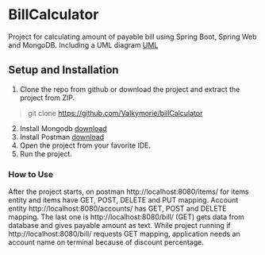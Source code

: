 # BillCalculator

Project for calculating amount of payable bill using Spring Boot, Spring Web and MongoDB. Including a UML diagram [UML](https://viewer.diagrams.net/?highlight=0000ff&edit=_blank&layers=1&nav=1&title=billCalculator.xml#R7V3bcts4Ev0aVyUP3hJ4k%2FVoOU7iXSfrjTOT2n3ZgkVY4oYiFJK%2BaL5%2BARKkRAKQaYUgmJmuctkWxCvOQaPRB2icuBfr5w8p3qw%2B0ZDEJ84kfD5x3504jhv4E%2FaHl2zLEsd1ZmXJMo3CsgztCm6jP4goFCcuH6KQZI0Dc0rjPNo0Cxc0Scgib5ThNKVPzcPuady86wYviVRwu8CxXPotCvNVWXrmTHflH0m0XFV3RoF4vzWuDhZvkq1wSJ%2F2itzLE%2FcipTQv%2F1s%2FX5CY115VL9%2Butt%2Fi6%2B%2FBh7%2F%2FK%2FuBf5v%2F4%2Bvn30%2FLi71%2FzSn1K6QkyY%2B%2B9H8uF3RBnJv%2FTlfnv10%2Fpun0R3Dq%2BuW1H3H8ICrsfLGgD0l%2BQZM8pXFMUvH2%2Bbaq0uwpWsc4YZ%2Fm9%2ByoW%2FENYp9xHC0T9v%2BCPSk7050%2FkjSPGBrn4oucbljpYhXF4TXe0gf%2BPlmOF9%2BrT%2FMVTaM%2F2GVxLK7Jvk5zQSwnaBxxy89kxRNWmpKMHXNTVRJqFX3Cz40Dr3GWi4IFe028yaK7%2BjXWOF1GyZzmOV2Lg4o3LR8CMejnot7Y65HnFtNegAnV3GGtjtA1ydMtO09c5TSo%2BCZa3GndlJ52%2FHU8Ubba467jOaLdiDazrK%2B%2B4wX7R1DjNTQJJJqc8vuUVLkl6WO0YOXnrOy8WdbmDqutvMA0pd%2FJBY0pI8m7hJZkiuK4VVTxKSb3uZZN2QYvomR5XRzzztuVfBF1w4soO%2Fc%2BLtrvKgpDknAm0BznuISdY7yhUZIXdefP2Q%2Br4ovJ3%2FwTnz34BfuMdp%2FZDz885c2EvQuOCsQJ49QT4bzqRo8DTVLmR2WAg45kCExxYSpxQUI5jgr0SpQrs4uOgnjNwIrJDtOvHPJ3p0jC3ZVxdxUYx%2FiOxDc0i%2FKI8uun5bEt7K3B6zvd4D0zhe6ZAt0578dJLpp29uY2T1ktvy0b%2FBeSbVgtkcskj3L2AEHMK%2Bg6YvUk%2FhfnsY%2FLsu6qv2Ab%2BiVP0LWjMGUbfLmfaLOnC3kkwgBR%2BiXKme1OxFd1IpwoOAwrooi%2FwBSbTEGoY4dkjiq6HokNVUlOXmFWHim7ETDFFFMq18EeU2Y6o1Jy5DPN37O%2F4eXzgmy4%2B%2FcRJ8y3TN9c5WQtfXmQSiXbgEzGyBR4lslU%2BVI6Mp3HKcHh9vKZObqZklHqIzS0AgL1TKCZbV84QBoC3UdJqOy1amcGyNBzzATZ9nfRVGVOWjiTcEmqYCqrphVd0gTHl7tSVvmshyKhqPrdMde0iIrwoMj%2FSJ5vRaASP%2BSUx0vzdRVLbUcxi9jqOQ%2Bz7%2FhTlL2P%2BAsWtyGMrs0jWMne9%2BV78IfXgnYorJ3Rh3RBDtRdBRR7LDaMfLH%2Fl1mQkhjn0WPz8XqH2JMR1jVoCKB3be3HBNBnqBlA9%2BSeAAWKxu96plq%2FJ6ssp%2BIcbvcrZxLM%2FivNvjdRM0EfKlcCb8zqe3KUg%2BOe4DUB5E0ir4iiD4y8WjBb4DT8ut0A%2BkbRn8qBiIHRl13%2FAv2HjHWHJP03wWnJgAi8%2Ff7hRxM5djAw%2Fs7Lzj5IpEfj63Z06ExppJ4uzsiGJ1fhGzGaL6PN0Lj7Bt%2B2cfdVjVug%2F5l5doC%2FUfwVgeGB8dfF9Rj%2BF8K%2FAw4Y5YAitjtwB39glszFnpcHPDA6vleEdQe2Ba6GB1nhCTSi%2BzDaM8SCytu2xwJPz4LCIwAeDBLts%2B4Z6iTjbM8zAC4MwYWZbS%2FRO9AzNDyEqJ7hBsEgA0xwHdu%2BIlLOdWzhPID0G%2BJsVZzfgw58F1MuG%2B4JwejEvBAciHp7UQieBmpODCMEo0A1C3p4wH9Frb8zxMizi%2FFUFQUAjHvF2O58DjTtEMUHiH8SYucnIS5OZe%2BKt3sHCMdkd%2BUbWjhXuzWWVQSpHkNO9%2FnS4QQ0bRGsfIYd3eqX%2BYkZhDIBX1hdCROLuvqSR63MnTRJgJDb0bc8NLNI3O8LWeQ4WbIX3d2wnrpUzWSaKpxZp4Mzi2OGeYJzMufWKJNsYx9klQc8e0uEv5AN1xMpv8XeVNe9Yhj5vHbkE2hs51hmPwWqsFgLZVDBj4W36xQnUyJ4IM9pFAEO%2FEjUS%2FhgfrshLijW%2FQ7b1JWjodZah%2Fn2KnwThYIL%2FywWwzBPAhZyDsMRxZLfgTmiGk6Vmqk6scDBFAJAj37poVrnOzA%2FdBFzWC81OBmsT7Ka6iRVbX4AIIMpMlifcTXVuZoHMgDAjBsjXOg686qaotv%2FsEOXOERwIY5rZwKYYDK6YF1XnapUttJb3DTADn488BSNInRYkmKyeWa%2FiwqalOWnBYj8O2%2FvO86TU4E%2B%2F05ET%2Btr7uW0Ku4c7RXgNWdFLH%2B64te4xzx%2BK4qbpzSuyOomat%2FlLpVKqgJFYK2%2Bzl37LFa2aZetUl55VRrP6j2R%2FpWPquyyIdW1rbu2%2FKIjfuTaV43j%2BVae9yWGM3s82A1q1LhLL2r2uVUPvTdMH9%2BDd%2BNIy%2FKrbXfLwO9Z6ftCNZNEBv75PV5HMbeHH0n8SPhVTxrKXSfje4wQ4Zy11CiFLZ4pbDHyTHXLSKFVSVUPYqmy7s7EYOvlOQ9I0ycPI4ifyZPeeZqbE97Du2iiamygR5o0A9OgaQa8rj6ZuUwHM7UKCJkOftIbL9veeLW%2BmRyvgUwHQyBvPdPBTO74T3cfOfQhfeB1CtD3DL31NAdn8jrowthnN6sCMw7%2BHaUxwQmg3zf69rMcVCMMmN9hBF%2FbWQ7Q5MBCZ0hzYBp928YdTVTNG%2FIcDEUA66rb7ECWk995GRDAKAGsJzmYHUhycFX6eEABo6N66%2FkNZjq1FfIbDMcC6%2FkNZrpdXSC%2FwaAxPtsu4Uw75bvyCMpQz1uI%2BxglgvXkBjPdyDDbeQYi8PMWwkBGyTCC%2FAaKlV8SziD9agbZoqpe1n4dV82DgRZDVw%2FaEn9hl1hL2q9XhQcrO%2BB3tgPmAoYa8ZfxpLFF7NVeAXQIr%2B0QRFMcrxZcKxMgDBgB2PbKTzTRjQN4YIi17U4bxIqpQ7CcywxJrC8JRZND4UMGPpDEOkmsrwlFE%2B2WjWEIJBkFSeyvDEVIJ0WmZBPjBenKFNgA1ixT7IvWSBeZKpeHAVHGQRTr4nZt1JSrzWWalH0MEKFvIlgXuescXhIRItWm0LBj9Gi5ZF8tRxOdXB5pt4M%2BesNoYNUwrLKuviN%2FnOmEX0wH3UWAaSSlPjGttiDhdnRQWzw1K4bKIN0hggqS2k%2BCPNMoq0NhrIqiAsY9N2TLacKR3JAPqV%2BgmXbtzI9aNt%2FaGDw46zj6qIcpBgii2RqckaSdM%2FeqWQa%2B3qt9PaTp1UejnKIOrh4op0cDbF05RboBolo53c%2BACSqHUWrY10sdXei6ksL4LwhHmiSBfT20sved9QtYeWOECSMQPZ1D%2BXBBoRiKCPY1Tae7%2Bs1rrqQCmAejrLAvYDqqEOFfPv1le4wMuS9HmvtSDGd%2BscSXXZ%2B6ZXD%2FDDkn%2FVayuakqeDZ00knYhPHoELojAo%2BjD6E7coR0zusJYucK6plq%2FqiVcbZu1PZSTSJXbv2Qa7IP57dscSMOk7vyiKjYa3BdZKWGxecm0beecBI56rSDG5Jy%2B455jwkMMMgA63knkSPLZAUDeOKBczAC5ilgP%2FkkclRSGkilvSFsPf2ke2j9IKSfNA2%2FdSPvHtDKSyMPHDDLAftBbleXeYxx4Kb294AHZnlgf5GOeyDjwM3O6wMimB34219h4%2Br2BYWElAPywP6aGFc3OSKrnQPIRThMMNC%2Bo%2BjoubDnJAAfBuGD9eSUyNENHLOmswCEGIIQI0hQ6cmdxbzADnIX2tm3rrV7Zde51%2FWkTAMUUe9fBqkL%2B7UVniaJ6WiURU8OOhXKYrnhbYMK580yYEPfbLCvNHodluiCxnA0wF2FRGMSg6cLL%2BIkeyLpGwgkmCWA%2FfU2viqOYHsW9YH5zV9YjxOtSZ0cpvsM5xZ5%2FwRTUp1WCmz%2FzJfp5CnoVFHMwITUDlsijn9CqpzOZZAZqX7npA6%2B3Vz4QYepB%2BNH2c604%2B4gl6lhrYE8hRQ85kH2p1Yx9se4huqF1U3qJHF%2FZT%2Bg5QYEqnDSsG6Ar8pq%2FcvZDltuQOeFKbbdAJXO8MuhbKmH6Awy0jT%2BodwA2NzKPMi%2B3Ux8virMN3I3QEo%2BDB7ALhDgKwKLPXkA7GNKOWD1dx9SvFl9oiHhR%2Fwf)

## Setup and Installation

1. Clone the repo from github or download the project and extract the project from ZIP. 

> git clone https://github.com/Valkymorie/billCalculator

2. Install Mongodb [download](https://www.mongodb.com/try/download/community)
3. Install Postman [download](https://www.postman.com/downloads/)
4. Open the project from your favorite IDE.
5. Run the project.

### How to Use

After the project starts, on postman http://localhost:8080/items/ for items entity and items have GET, POST, DELETE and PUT mapping. Account entity http://localhost:8080/accounts/ has GET, POST and DELETE mapping. The last one is http://localhost:8080/bill/ (GET) gets data from database and gives payable amount as text. While project running if http://localhost:8080/bill/ requests GET mapping, application needs an account name on terminal because of discount percentage.
